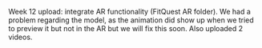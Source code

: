 Week 12 upload: integrate AR functionality (FitQuest AR folder). We had a problem regarding the model, as the animation did show up when we tried to preview it but not in the AR but we will fix this soon. Also uploaded 2 videos.
